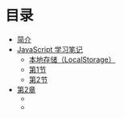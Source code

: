 # 目录

* [简介](README.md)
* [JavaScript 学习笔记](javascript.md)
    * [本地存储（LocalStorage）](javascript-localstorage.md)
    * [第1节](c1s1.md)
    * [第2节](c1s2.md)
* [第2章](c2.md)
    * []()
    * []()
